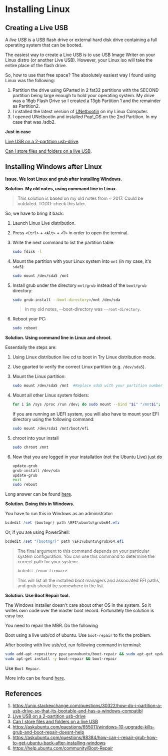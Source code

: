 # Installing Linux

## Creating a Live USB

A *live USB* is a USB flash drive or external hard disk drive containing a full operating system that can be booted. 

The easiest way to create a Live USB is to use USB Image Writer on your Linux distro (or another Live USB). However, your Linux iso will take the entire place of the flash drive.

So, how to use that free space? The absolutely easiest way I found using Linux was the following:

1. Partition the drive using GParted in 2 fat32 partitions with the SECOND partition being large enough to hold your operating system. My drive was a 16gb Flash Drive so I created a 13gb Partition 1 and the remainder as Partition2.
2. I installed the latest version of [UNetbootin](http://unetbootin.github.io/) on my Linux Computer.
3. I opened UNetbootin and installed Pop!_OS on the 2nd Partition. In my case that was /sdb2.

**Just in case**

[Live USB on a 2-partition usb-drive](https://askubuntu.com/questions/423300/live-usb-on-a-2-partition-usb-drive).

[Can I store files and folders on a live USB](https://askubuntu.com/questions/248247/can-i-store-files-and-folders-on-a-live-usb).

## Installing Windows after Linux

**Issue. We lost Linux and grub after installing Windows.**

**Solution. My old notes, using command line in Linux.**

> This solution is based on my old notes from ~ 2017. Could be outdated. TODO: check this later.

So, we have to bring it back:

1. Launch Linux Live distribution.

2. Press `<Ctrl>` + `<Alt>` + `<T>` in order to open the terminal.

3. Write the next command to list the partition table:

   ```bash
   sudo fdisk -l
   ```

4. Mount the partition with your Linux system into `mnt` (in my case, it's `sda5`):

   ```bash
   sudo mount /dev/sda5 /mnt
   ```

5. Install grub under the directory `mnt/grub` instead of the `boot/grub` directory:

   ```bash
   sudo grub-install --boot-directory=/mnt /dev/sda
   ```

   > In my old notes, --boot-directory was `--root-directory`.

6. Reboot your PC:

   ```bash
   sudo reboot
   ```

**Solution. Using command line in Linux and chroot.**

Essentially the steps are:

1. Using Linux distribution live cd to boot in Try Linux distribution mode.

2. Use gparted to verify the correct Linux partition (e.g. `/dev/sda5`).

3. Mount the Linux partition:

   ```bash
   sudo mount /dev/sda5 /mnt  #Replace sda5 with your partition number
   ```

4. Mount all other Linux system folders:

   ```bash
   for i in /sys /proc /run /dev; do sudo mount --bind "$i" "/mnt$i"; done
   ```

   If you are running an UEFI system, you will also have to mount your EFI directory using the following command:

   ```bash
   sudo mount /dev/sda1 /mnt/boot/efi
   ```

5. chroot into your install

   ```bash
   sudo chroot /mnt
   ```

6. Now that you are logged in your installation (not the Ubuntu Live) just do

   ```bash
   update-grub
   grub-install /dev/sda
   update-grub
   exit
   sudo reboot
   ```

Long answer can be found [here](https://askubuntu.com/questions/88384/how-can-i-repair-grub-how-to-get-ubuntu-back-after-installing-windows).

**Solution. Doing this in Windows.**

You have to run this in Windows as an administrator:

```powershell
bcdedit /set {bootmgr} path \EFI\ubuntu\grubx64.efi
```

Or, if you are using PowerShell:

```powershell
bcdedit /set "{bootmgr}" path \EFI\ubuntu\grubx64.efi
```

> The final argument to this command depends on your particular system configuration. You can use this command to determine the correct path for your system:
>
> ```powershell
> bcdedit /enum firmware
> ```
>
> This will list all the installed boot managers and associated EFI paths, and grub should be somewhere in the list.

**Solution. Use Boot Repair tool.**

The Windows installer doesn't care about other OS in the system. So it writes own code over the master boot record. Fortunately the solution is easy too.

You need to repair the MBR. Do the following

Boot using a live usb/cd of ubuntu. Use `boot-repair` to fix the problem.

After booting with live usb/cd, run following command in terminal:

```bash
sudo add-apt-repository ppa:yannubuntu/boot-repair && sudo apt-get update
sudo apt-get install -y boot-repair && boot-repair
```

Use `Boot Repair`.

More info can be found [here](https://help.ubuntu.com/community/Boot-Repair).

## References

1. https://unix.stackexchange.com/questions/30322/how-do-i-partition-a-usb-drive-so-that-its-bootable-and-has-a-windows-compatibl
2. [Live USB on a 2-partition usb-drive](https://askubuntu.com/questions/423300/live-usb-on-a-2-partition-usb-drive)
3. [Can I store files and folders on a live USB](https://askubuntu.com/questions/248247/can-i-store-files-and-folders-on-a-live-usb)
4. https://askubuntu.com/questions/655011/windows-10-upgrade-kills-grub-and-boot-repair-doesnt-help
5. https://askubuntu.com/questions/88384/how-can-i-repair-grub-how-to-get-ubuntu-back-after-installing-windows
6. https://help.ubuntu.com/community/Boot-Repair